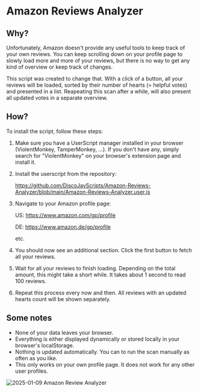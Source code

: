 # **Amazon Reviews Analyzer**

## **Why?**

Unfortunately, Amazon doesn't provide any useful tools to keep track of your own reviews. You can keep scrolling down on your profile page to slowly load more and more of your reviews, but there is no way to get any kind of overview or keep track of changes.

This script was created to change that. With a click of a button, all your reviews will be loaded, sorted by their number of hearts (= helpful votes) and presented in a list. Reapeating this scan after a while, will also present all updated votes in a separate overview.

## **How?**

To install the script, follow these steps:

1. Make sure you have a UserScript manager installed in your browser (ViolentMonkey, TamperMonkey, ...). If you don't have any, simply search for "ViolentMonkey" on your browser's extension page and install it.
2. Install the userscript from the repository:
  
   https://github.com/DiscoJayScripts/Amazon-Reviews-Analyzer/blob/main/Amazon-Reviews-Analyzer.user.js
5. Navigate to your Amazon profile page:
   
   US: https://www.amazon.com/gp/profile
   
   DE: https://www.amazon.de/gp/profile
   
   etc.
6. You should now see an additional section. Click the first button to fetch all your reviews.
7. Wait for all your reviews to finish loading. Depending on the total amount, this might take a short while. It takes about 1 second to read 100 reviews.
8. Repeat this process every now and then. All reviews with an updated hearts count will be shown separately.

## **Some notes**

- None of your data leaves your browser.
- Everything is either displayed dynamically or stored locally in your browser's localStorage.
- Nothing is updated automatically. You can to run the scan manually as often as you like.
- This only works on your own profile page. It does not work for any other user profiles.

![2025-01-09 Amazon Review Analyzer](https://github.com/user-attachments/assets/6b698742-e51b-40de-9bd8-5bf1cfe5b53b)
